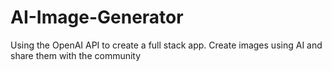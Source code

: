 # AI-Image-Generator
 Using the OpenAI API to create a full stack app. Create images using AI and share them with the community
